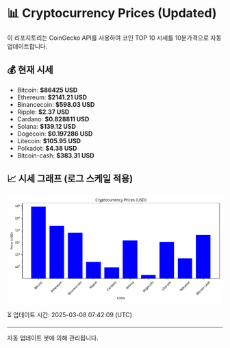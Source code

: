 
# 📊 Cryptocurrency Prices (Updated)

이 리포지토리는 CoinGecko API를 사용하여 코인 TOP 10 시세를 10분가격으로 자동 업데이트합니다.

## 💰 현재 시세
- Bitcoin: **$86425 USD**
- Ethereum: **$2141.21 USD**
- Binancecoin: **$598.03 USD**
- Ripple: **$2.37 USD**
- Cardano: **$0.828811 USD**
- Solana: **$139.12 USD**
- Dogecoin: **$0.197286 USD**
- Litecoin: **$105.95 USD**
- Polkadot: **$4.38 USD**
- Bitcoin-cash: **$383.31 USD**

## 📈 시세 그래프 (로그 스케일 적용)
![Crypto Prices](crypto_prices.png)

⏳ 업데이트 시간: 2025-03-08 07:42:09 (UTC)

---
자동 업데이트 봇에 의해 관리됩니다.
